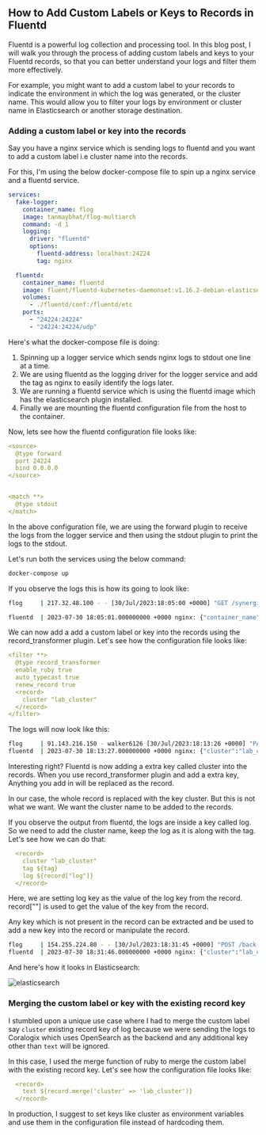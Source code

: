 ## How to Add Custom Labels or Keys to Records in Fluentd

Fluentd is a powerful log collection and processing tool. In this blog post, I will walk you through the process of adding custom labels and keys to your Fluentd records, so that you can better understand your logs and filter them more effectively.

For example, you might want to add a custom label to your records to indicate the environment in which the log was generated, or the cluster name. This would allow you to filter your logs by environment or cluster name in Elasticsearch or another storage destination.


### Adding a custom label or key into the records

Say you have a nginx service which is sending logs to fluentd and you want to add a custom label i.e cluster name into the records.

For this, I'm using the below docker-compose file to spin up a nginx service and a fluentd service.

```yaml
services:
  fake-logger:
    container_name: flog
    image: tanmaybhat/flog-multiarch
    command: -d 1
    logging:
      driver: "fluentd"
      options:
        fluentd-address: localhost:24224
        tag: nginx

  fluentd:
    container_name: fluentd
    image: fluent/fluentd-kubernetes-daemonset:v1.16.2-debian-elasticsearch8-1.0
    volumes:
      - ./fluentd/conf:/fluentd/etc
    ports:
      - "24224:24224"
      - "24224:24224/udp"
``````

Here's what the docker-compose file is doing:

1. Spinning up a logger service which sends nginx logs to stdout one line at a time.
2. We are using fluentd as the logging driver for the logger service and add the tag as nginx to easily identify the logs later.
3. We are running a fluentd service which is using the fluentd image which has the elasticsearch plugin installed.
4. Finally we are mounting the fluentd configuration file from the host to the container.

Now, lets see how the fluentd configuration file looks like:

```yaml
<source>
  @type forward
  port 24224
  bind 0.0.0.0
</source>


<match **>
  @type stdout
</match>
```

In the above configuration file, we are using the forward plugin to receive the logs from the logger service and then using the stdout plugin to print the logs to the stdout.

Let's run both the services using the below command:

```bash
docker-compose up
```

If you observe the logs this is how its going to look like:

```bash
flog     | 217.32.48.100 - - [30/Jul/2023:18:05:00 +0000] "GET /synergize/platforms/envisioneer/whiteboard HTTP/1.0" 200 14231

fluentd  | 2023-07-30 18:05:01.000000000 +0000 nginx: {"container_name":"/flog","source":"stdout","log":"217.32.48.100 - - [30/Jul/2023:18:05:00 +0000] \"GET /synergize/platforms/envisioneer/whiteboard HTTP/1.0\" 200 14231","container_id":"xxx"}
```

We can now add a add a custom label or key into the records using the record_transformer plugin. Let's see how the configuration file looks like:

```yaml
<filter **>
  @type record_transformer
  enable_ruby true
  auto_typecast true
  renew_record true
  <record>
    cluster "lab_cluster"
  </record>
</filter>
```

The logs will now look like this:

```bash
flog     | 91.143.216.150 - walker6126 [30/Jul/2023:18:13:26 +0000] "PATCH /relationships HTTP/1.0" 200 8286
fluentd  | 2023-07-30 18:13:27.000000000 +0000 nginx: {"cluster":"lab_cluster"}
```

Interesting right? Fluentd is now adding a extra key called cluster into the records. When you use record_transformer plugin and add a extra key, Anything you add in <record> will be replaced as the record.

In our case, the whole record is replaced with the key cluster. But this is not what we want. We want the cluster name to be added to the records.

If you observe the output from fluentd, the logs are inside a key called log. So we need to add the cluster name, keep the log as it is along with the tag. Let's see how we can do that:

```yaml
  <record>
    cluster "lab_cluster"
    tag ${tag}
    log ${record["log"]}
  </record>
```

Here, we are setting log key as the value of the log key from the record. record["<key>"] is used to get the value of the key from the record.

Any key which is not present in the record can be extracted and be used to add a new key into the record or manipulate the record.

```bash
flog     | 154.255.224.80 - - [30/Jul/2023:18:31:45 +0000] "POST /back-end/efficient HTTP/2.0" 405 6598
fluentd  | 2023-07-30 18:31:46.000000000 +0000 nginx: {"cluster":"lab_cluster","tag":"nginx","log":"154.255.224.80 - - [30/Jul/2023:18:31:45 +0000] \"POST /back-end/efficient HTTP/2.0\" 405 6598"}
```

And here's how it looks in Elasticsearch:

![elasticsearch](./Screenshot%202023-07-31%20at%2012.05.25%20AM.png)


### Merging the custom label or key with the existing record key

I stumbled upon a unique use case where I had to merge the custom label say `cluster` existing record key of log because we were sending the logs to Coralogix which uses OpenSearch as the backend and any additional key other than `text` will be ignored.

In this case, I used the merge function of ruby to merge the custom label with the existing record key. Let's see how the configuration file looks like:

```yaml
  <record>
    text ${record.merge('cluster' => 'lab_cluster')}
  </record>
```

In production, I suggest to set keys like cluster as environment variables and use them in the configuration file instead of hardcoding them.
